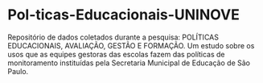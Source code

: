 # Pol-ticas-Educacionais-UNINOVE
Repositório de dados coletados durante a pesquisa: POLÍTICAS EDUCACIONAIS, AVALIAÇÃO, GESTÃO E FORMAÇÃO.  Um estudo sobre os usos que as equipes gestoras das escolas fazem das políticas de monitoramento instituídas pela Secretaria Municipal de Educação de São Paulo.
